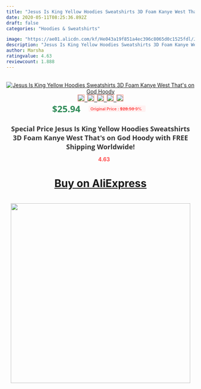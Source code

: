 ```yaml
---
title: "Jesus Is King Yellow Hoodies Sweatshirts 3D Foam Kanye West That's on God Hoody"
date: 2020-05-11T08:25:36.892Z
draft: false
categories: "Hoodies & Sweatshirts"

image: "https://ae01.alicdn.com/kf/He043a19f851a4ec396c8065d0c1525fdl/Jesus-Is-King-Yellow-Hoodies-Sweatshirts-3D-Foam-Kanye-West-That-s-on-God-Hoody.jpg"
description: "Jesus Is King Yellow Hoodies Sweatshirts 3D Foam Kanye West That's on God Hoody"
author: Marsha
ratingvalue: 4.63
reviewcount: 1.888
---
```

<br>
<div style="text-align: center;">
<a href="https://s.click.aliexpress.com/e/_ArImAD" target="_blank" rel="nofollow noopener noreferrer"><img alt="Jesus Is King Yellow Hoodies Sweatshirts 3D Foam Kanye West That's on God Hoody" class="magnifier-image" src="https://ae01.alicdn.com/kf/He043a19f851a4ec396c8065d0c1525fdl/Jesus-Is-King-Yellow-Hoodies-Sweatshirts-3D-Foam-Kanye-West-That-s-on-God-Hoody.jpg_640x640.jpg">
<br>
<img style="border:1px solid salmon" src="https://ae01.alicdn.com/kf/He043a19f851a4ec396c8065d0c1525fdl/Jesus-Is-King-Yellow-Hoodies-Sweatshirts-3D-Foam-Kanye-West-That-s-on-God-Hoody.jpg_120x120.jpg">&nbsp;&nbsp;<img style="border:1px solid salmon" src="https://ae01.alicdn.com/kf/H79913d7918584ac9aac77dbdd37db22af/Jesus-Is-King-Yellow-Hoodies-Sweatshirts-3D-Foam-Kanye-West-That-s-on-God-Hoody.jpg_120x120.jpg">&nbsp;&nbsp;<img style="border:1px solid salmon" src="https://ae01.alicdn.com/kf/Hb4d4f7bac1e74fab81e76cc9aa37b556b/Jesus-Is-King-Yellow-Hoodies-Sweatshirts-3D-Foam-Kanye-West-That-s-on-God-Hoody.jpg_120x120.jpg">&nbsp;&nbsp;<img style="border:1px solid salmon" src="https://ae01.alicdn.com/kf/H0ffea4a16c3741ad9074d8429203ea12f/Jesus-Is-King-Yellow-Hoodies-Sweatshirts-3D-Foam-Kanye-West-That-s-on-God-Hoody.jpg_120x120.jpg">&nbsp;&nbsp;<img style="border:1px solid salmon" src="https://ae01.alicdn.com/kf/Hfd0ff27c8fa04057976f29e832c6d2a0c/Jesus-Is-King-Yellow-Hoodies-Sweatshirts-3D-Foam-Kanye-West-That-s-on-God-Hoody.jpg_120x120.jpg"></a></div><br0>
<div style="text-align: center;"><span style="background-color: white; border: 0px; box-sizing: border-box; color: seagreen; display: inline-block; font-family: &quot;open sans&quot; , &quot;arial&quot; , &quot;helvetica&quot; , sans-serif , &quot;heiti&quot;; font-size: 24px; font-stretch: inherit; font-weight: 700; line-height: inherit; margin: 0px 10px 0px 0px; padding: 0px; vertical-align: middle;">$25.94 </span>
<span style="background: rgb(255 , 241 , 241); border-radius: 3px; border: 0px; box-sizing: border-box; color: #ff4747; display: inline-block; font-family: inherit; font-size: 12px; font-stretch: inherit; font-style: inherit; font-variant: inherit; font-weight: 600; line-height: inherit; margin: 0px; padding: 2px 5px; transform: scale(0.9); vertical-align: middle;">Original Price : <b style="text-decoration: line-through;">$28.50 </b> 9%&nbsp;&nbsp;</span></div>
<h1 style="color: #333333; display: inline-block; font-family: &quot;open sans&quot; , &quot;arial&quot; , &quot;helvetica&quot; , sans-serif , &quot;heiti&quot;; font-size: 18px; font-stretch: inherit; font-weight: 700; text-align: center;">Special Price Jesus Is King Yellow Hoodies Sweatshirts 3D Foam Kanye West That's on God Hoody with FREE Shipping Worldwide!</h1>
<div style="color: #ff4747; text-align: center;">
<img src="https://4.bp.blogspot.com/-M0ZcTcb-5uY/XleCXlxnR4I/AAAAAAAAAEc/OrjgMkXV1oMQFaCRZj5HQwOCBcu3w1FegCPcBGAYYCw/s1600/star.png" style="height: 15px;">&nbsp;<b>4.63</b></div>
<div class="button_cont" align="center"><a class="buynow_a" href="https://s.click.aliexpress.com/e/_ArImAD" target="_blank" rel="nofollow noopener noreferrer"><H1>Buy on AliExpress</H1></a></div><br>
<div class="separator" style="clear: both; text-align: center;">
<img src="https://lh3.googleusercontent.com/-pTy5HemUv9M/XlePHvY0dAI/AAAAAAAAAE4/0nX5iRUoIWY8eMW9Dpxeirr157OZliDIgCLcBGAsYHQ/s1600/badge.gif" width="480">
</div>
